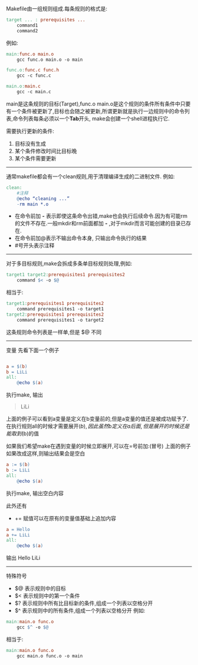 Makefile由一组规则组成.每条规则的格式是:
```makefile
target ... : prerequisites ...
	command1
	command2
```

例如:
```makefile
main:func.o main.o
	gcc func.o main.o -o main

func.o:func.c func.h
	gcc -c func.c

main.o:main.c
	gcc -c main.c
```
main是这条规则的目标(Target),func.o main.o是这个规则的条件所有条件中只要有一个条件被更新了,目标也会随之被更新,所谓更新就是执行一边规则中的命令列表,命令列表每条必须以一个**Tab**开头, make会创建一个shell进程执行它.

需要执行更新的条件:
1. 目标没有生成
2. 某个条件修改时间比目标晚
3. 某个条件需要更新

---
通常makefile都会有一个clean规则,用于清理编译生成的二进制文件.
例如:
```makefile
clean:
	#注释
	@echo “cleaning ...”
	-rm main *.o
```
* 在命令前加 **-** 表示即使这条命令出错,make也会执行后续命令.因为有可能rm的文件不存在.一般mkdir和rm前面都加 **-** ,对于mkdir而言可能创建的目录已存在.
* 在命令前加@表示不输出命令本身, 只输出命令执行的结果
* #号开头表示注释

---
对于多目标规则,make会拆成多条单目标规则处理,例如:
```makefile
target1 target2:prerequisites1 prerequisites2
	command $< -o $@
```
相当于:
```makefile
target1:prerequisites1 prerequisites2
	command prerequisites1 -o target1
target2:prerequisites1 prerequisites2
	command prerequisites1 -o target2
```
这条规则命令列表是一样单,但是 $@ 不同

---
变量
先看下面一个例子
```makefile

a = $(b)
b = LiLi
all:
	@echo $(a)
```
执行make, 输出 
> LiLi

上面的例子可以看到a变量是定义在b变量前的,但是a变量的值还是被成功赋予了.
在执行规则all的时候才需要展开$(b),因此虽然b定义在a后面,但是展开的时候还是能取到$(b)的值

如果我们希望make在遇到变量的时候立即展开,可以在=号前加:(冒号)
上面的例子如果改成这样,则输出结果会是空白
```makefile
a := $(b)
b := LiLi
all:
	@echo $(a)
```
执行make, 输出空白内容

此外还有
* += 赋值可以在原有的变量值基础上追加内容
```makefile
a = Hello
a += LiLi
all:
	@echo $(a)
```
输出 Hello LiLi

---
特殊符号

* $@ 表示规则中的目标
* $< 表示规则中的第一个条件
* $? 表示规则中所有比目标新的条件,组成一个列表以空格分开
* $^ 表示规则中的所有条件,组成一个列表以空格分开
例如:
```makefile
main:main.o func.o
	gcc $^ -o $@
```

相当于:
```makefile
main:main.o func.o
	gcc main.o func.o -o main
```

